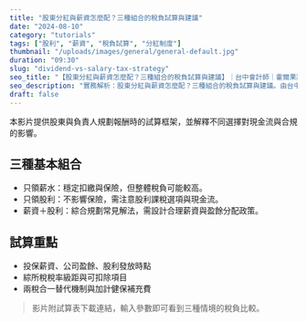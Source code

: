 ```yaml
---
title: "股東分紅與薪資怎麼配？三種組合的稅負試算與建議"
date: "2024-08-10"
category: "tutorials"
tags: ["股利", "薪資", "稅負試算", "分紅制度"]
thumbnail: "/uploads/images/general/general-default.jpg"
duration: "09:30"
slug: "dividend-vs-salary-tax-strategy"
seo_title: "【股東分紅與薪資怎麼配？三種組合的稅負試算與建議】｜台中會計師｜霍爾果斯會計師事務所"
seo_description: "實務解析：股東分紅與薪資怎麼配？三種組合的稅負試算與建議。由台中會計師整理重點、清單與注意事項，提供可直接落地的做法。"
draft: false
---
```




本影片提供股東與負責人規劃報酬時的試算框架，並解釋不同選擇對現金流與合規的影響。

## 三種基本組合

- 只領薪水：穩定扣繳與保險，但整體稅負可能較高。
- 只領股利：不影響保險，需注意股利課稅選項與現金流。
- 薪資＋股利：綜合規劃常見解法，需設計合理薪資與盈餘分配政策。

## 試算重點

- 投保薪資、公司盈餘、股利發放時點
- 綜所稅稅率級距與可扣除項目
- 兩稅合一替代機制與加計健保補充費

> 影片附試算表下載連結，輸入參數即可看到三種情境的稅負比較。

